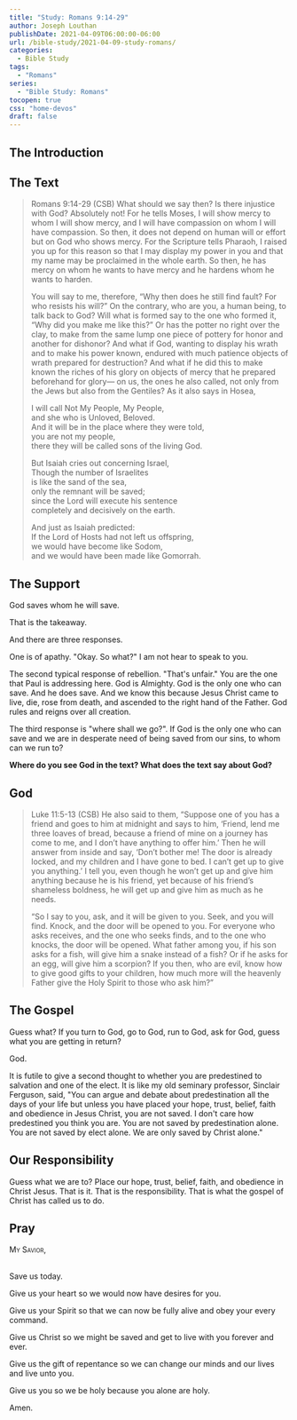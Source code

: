 ```yaml
---
title: "Study: Romans 9:14-29"
author: Joseph Louthan
publishDate: 2021-04-09T06:00:00-06:00
url: /bible-study/2021-04-09-study-romans/
categories:
  - Bible Study
tags:
  - "Romans"
series:
  - "Bible Study: Romans"
tocopen: true
css: "home-devos"
draft: false
---
```

## The Introduction

## The Text

>Romans 9:14-29 (CSB) What should we say then? Is there injustice with God? Absolutely not! For he tells Moses, I will show mercy to whom I will show mercy, and I will have compassion on whom I will have compassion. So then, it does not depend on human will or effort but on God who shows mercy. For the Scripture tells Pharaoh, I raised you up for this reason so that I may display my power in you and that my name may be proclaimed in the whole earth. So then, he has mercy on whom he wants to have mercy and he hardens whom he wants to harden.
>
>You will say to me, therefore, “Why then does he still find fault? For who resists his will?” On the contrary, who are you, a human being, to talk back to God? Will what is formed say to the one who formed it, “Why did you make me like this?” Or has the potter no right over the clay, to make from the same lump one piece of pottery for honor and another for dishonor? And what if God, wanting to display his wrath and to make his power known, endured with much patience objects of wrath prepared for destruction? And what if he did this to make known the riches of his glory on objects of mercy that he prepared beforehand for glory— on us, the ones he also called, not only from the Jews but also from the Gentiles? As it also says in Hosea,
>
>I will call Not My People, My People,  
>and she who is Unloved, Beloved.  
>And it will be in the place where they were told,  
>you are not my people,  
>there they will be called sons of the living God.
>
>But Isaiah cries out concerning Israel,  
>Though the number of Israelites  
>is like the sand of the sea,  
>only the remnant will be saved;  
>since the Lord will execute his sentence  
>completely and decisively on the earth.
>
>And just as Isaiah predicted:  
>If the Lord of Hosts had not left us offspring,  
>we would have become like Sodom,  
>and we would have been made like Gomorrah.

<div style="page-break-after: always;"></div>

## The Support

God saves whom he will save.

That is the takeaway.

And there are three responses.

One is of apathy. "Okay. So what?" I am not hear to speak to you.

The second typical response of rebellion. "That's unfair." You are the one that Paul is addressing here. God is Almighty. God is the only one who can save. And he does save. And we know this because Jesus Christ came to live, die, rose from death, and ascended to the right hand of the Father. God rules and reigns over all creation.

The third response is "where shall we go?". If God is the only one who can save and we are in desperate need of being saved from our sins, to whom can we run to?

<div style="page-break-after: always;"></div>

**Where do you see God in the text? What does the text say about God?**

## God

>Luke 11:5-13 (CSB) He also said to them, “Suppose one of you has a friend and goes to him at midnight and says to him, ‘Friend, lend me three loaves of bread, because a friend of mine on a journey has come to me, and I don’t have anything to offer him.’ Then he will answer from inside and say, ‘Don’t bother me! The door is already locked, and my children and I have gone to bed. I can’t get up to give you anything.’ I tell you, even though he won’t get up and give him anything because he is his friend, yet because of his friend’s shameless boldness, he will get up and give him as much as he needs.
>
>“So I say to you, ask, and it will be given to you. Seek, and you will find. Knock, and the door will be opened to you. For everyone who asks receives, and the one who seeks finds, and to the one who knocks, the door will be opened. What father among you, if his son asks for a fish, will give him a snake instead of a fish? Or if he asks for an egg, will give him a scorpion? If you then, who are evil, know how to give good gifts to your children, how much more will the heavenly Father give the Holy Spirit to those who ask him?”

<div style="page-break-after: always;"></div>

## The Gospel

Guess what? If you turn to God, go to God, run to God, ask for God, guess what you are getting in return?

God.

It is futile to give a second thought to whether you are predestined to salvation and one of the elect. It is like my old seminary professor, Sinclair Ferguson, said, "You can argue and debate about predestination all the days of your life but unless you have placed your hope, trust, belief, faith and obedience in Jesus Christ, you are not saved. I don't care how predestined you think you are. You are not saved by predestination alone. You are not saved by elect alone. We are only saved by Christ alone."

<div style="page-break-after: always;"></div>

## Our Responsibility

Guess what we are to? Place our hope, trust, belief, faith, and obedience in Christ Jesus. That is it. That is the responsibility. That is what the gospel of Christ has called us to do.

## Pray

<div style="font-variant: small-caps;">
My Savior,
</div>
&nbsp;

Save us today.

Give us your heart so we would now have desires for you.

Give us your Spirit so that we can now be fully alive and obey your every command.

Give us Christ so we might be saved and get to live with you forever and ever.

Give us the gift of repentance so we can change our minds and our lives and live unto you.

Give us you so we be holy because you alone are holy.

Amen.
